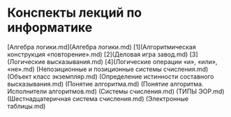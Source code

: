 # Конспекты лекций по информатике
[Алгебра логики.md](Алгебра логики.md)
[1](Алгоритмическая конструкция «повторение».md)
[2](Деловая игра завод.md)
[3](Логические высказывания.md)
[4](Логические операции «и», «или», «не».md)
(Непозиционные и позиционные системы счисления.md)
(Объект класс экземпляр.md)
(Определение истинности составного высказывания.md)
(Понятие алгоритма.md)
(Понятие алгоритма. Исполнители алгоритмов.md)
(Системы счисления.md)
(ТИПЫ ЭОР.md)
(Шестнадцатеричная система счисления.md)
(Электронные таблицы.md)